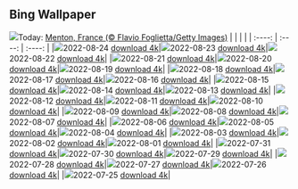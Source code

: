 ## Bing Wallpaper
![](./wallpaper/2022-08-24.jpg)Today: [Menton, France (© Flavio Foglietta/Getty Images)](./wallpaper/2022-08-24.jpg)
|      |      |      |
| :----: | :----: | :----: |
|![](./wallpaper/2022-08-24_sm.jpg)2022-08-24 [download 4k](./wallpaper/2022-08-24.jpg)|![](./wallpaper/2022-08-23_sm.jpg)2022-08-23 [download 4k](./wallpaper/2022-08-23.jpg)|![](./wallpaper/2022-08-22_sm.jpg)2022-08-22 [download 4k](./wallpaper/2022-08-22.jpg)|
|![](./wallpaper/2022-08-21_sm.jpg)2022-08-21 [download 4k](./wallpaper/2022-08-21.jpg)|![](./wallpaper/2022-08-20_sm.jpg)2022-08-20 [download 4k](./wallpaper/2022-08-20.jpg)|![](./wallpaper/2022-08-19_sm.jpg)2022-08-19 [download 4k](./wallpaper/2022-08-19.jpg)|
|![](./wallpaper/2022-08-18_sm.jpg)2022-08-18 [download 4k](./wallpaper/2022-08-18.jpg)|![](./wallpaper/2022-08-17_sm.jpg)2022-08-17 [download 4k](./wallpaper/2022-08-17.jpg)|![](./wallpaper/2022-08-16_sm.jpg)2022-08-16 [download 4k](./wallpaper/2022-08-16.jpg)|
|![](./wallpaper/2022-08-15_sm.jpg)2022-08-15 [download 4k](./wallpaper/2022-08-15.jpg)|![](./wallpaper/2022-08-14_sm.jpg)2022-08-14 [download 4k](./wallpaper/2022-08-14.jpg)|![](./wallpaper/2022-08-13_sm.jpg)2022-08-13 [download 4k](./wallpaper/2022-08-13.jpg)|
|![](./wallpaper/2022-08-12_sm.jpg)2022-08-12 [download 4k](./wallpaper/2022-08-12.jpg)|![](./wallpaper/2022-08-11_sm.jpg)2022-08-11 [download 4k](./wallpaper/2022-08-11.jpg)|![](./wallpaper/2022-08-10_sm.jpg)2022-08-10 [download 4k](./wallpaper/2022-08-10.jpg)|
|![](./wallpaper/2022-08-09_sm.jpg)2022-08-09 [download 4k](./wallpaper/2022-08-09.jpg)|![](./wallpaper/2022-08-08_sm.jpg)2022-08-08 [download 4k](./wallpaper/2022-08-08.jpg)|![](./wallpaper/2022-08-07_sm.jpg)2022-08-07 [download 4k](./wallpaper/2022-08-07.jpg)|
|![](./wallpaper/2022-08-06_sm.jpg)2022-08-06 [download 4k](./wallpaper/2022-08-06.jpg)|![](./wallpaper/2022-08-05_sm.jpg)2022-08-05 [download 4k](./wallpaper/2022-08-05.jpg)|![](./wallpaper/2022-08-04_sm.jpg)2022-08-04 [download 4k](./wallpaper/2022-08-04.jpg)|
|![](./wallpaper/2022-08-03_sm.jpg)2022-08-03 [download 4k](./wallpaper/2022-08-03.jpg)|![](./wallpaper/2022-08-02_sm.jpg)2022-08-02 [download 4k](./wallpaper/2022-08-02.jpg)|![](./wallpaper/2022-08-01_sm.jpg)2022-08-01 [download 4k](./wallpaper/2022-08-01.jpg)|
|![](./wallpaper/2022-07-31_sm.jpg)2022-07-31 [download 4k](./wallpaper/2022-07-31.jpg)|![](./wallpaper/2022-07-30_sm.jpg)2022-07-30 [download 4k](./wallpaper/2022-07-30.jpg)|![](./wallpaper/2022-07-29_sm.jpg)2022-07-29 [download 4k](./wallpaper/2022-07-29.jpg)|
|![](./wallpaper/2022-07-28_sm.jpg)2022-07-28 [download 4k](./wallpaper/2022-07-28.jpg)|![](./wallpaper/2022-07-27_sm.jpg)2022-07-27 [download 4k](./wallpaper/2022-07-27.jpg)|![](./wallpaper/2022-07-26_sm.jpg)2022-07-26 [download 4k](./wallpaper/2022-07-26.jpg)|
|![](./wallpaper/2022-07-25_sm.jpg)2022-07-25 [download 4k](./wallpaper/2022-07-25.jpg)|